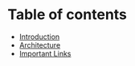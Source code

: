 # Table of contents

* [Introduction](README.md)
* [Architecture](architecture.md)
* [Important Links](important-links.md)
